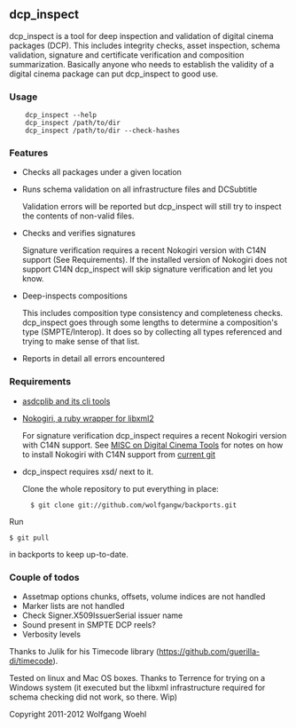 ## dcp_inspect

dcp_inspect is a tool for deep inspection and validation of digital cinema packages (DCP). This includes integrity checks, asset inspection, schema validation, signature and certificate verification and composition summarization. Basically anyone who needs to establish the validity of a digital cinema package can put dcp_inspect to good use.


### Usage

        dcp_inspect --help
        dcp_inspect /path/to/dir
        dcp_inspect /path/to/dir --check-hashes

### Features

- Checks all packages under a given location

- Runs schema validation on all infrastructure files and DCSubtitle

    Validation errors will be reported but dcp_inspect will still try to inspect the contents of non-valid files.

- Checks and verifies signatures

    Signature verification requires a recent Nokogiri version with C14N support (See Requirements). If the installed version of Nokogiri does not support C14N dcp_inspect will skip signature verification and let you know.

- Deep-inspects compositions

    This includes composition type consistency and completeness checks. dcp_inspect goes through some lengths to determine a composition's type (SMPTE/Interop). It does so by collecting all types referenced and trying to make sense of that list.

- Reports in detail all errors encountered

### Requirements

- [asdcplib and its cli tools](http://www.cinecert.com/asdcplib/)

- [Nokogiri, a ruby wrapper for libxml2](http://nokogiri.org/tutorials/installing_nokogiri.html)

    For signature verification dcp_inspect requires a recent Nokogiri version with C14N support. See [MISC on Digital Cinema Tools](https://github.com/wolfgangw/digital_cinema_tools/wiki/MISC) for notes on how to install Nokogiri with C14N support from [current git](https://github.com/tenderlove/nokogiri)

- dcp_inspect requires xsd/ next to it.

    Clone the whole repository to put everything in place:

        $ git clone git://github.com/wolfgangw/backports.git

Run

    $ git pull

in backports to keep up-to-date.

### Couple of todos

- Assetmap options chunks, offsets, volume indices are not handled
- Marker lists are not handled
- Check Signer.X509IssuerSerial issuer name
- Sound present in SMPTE DCP reels?
- Verbosity levels

Thanks to Julik for his Timecode library (https://github.com/guerilla-di/timecode).

Tested on linux and Mac OS boxes. Thanks to Terrence for trying on a Windows system (it executed but the libxml infrastructure required for schema checking did not work, so there. Wip)

Copyright 2011-2012 Wolfgang Woehl

